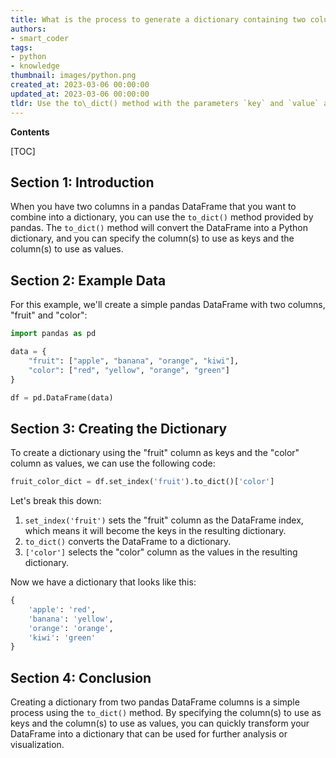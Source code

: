 ```yaml
---
title: What is the process to generate a dictionary containing two columns from pandas dataframes?
authors:
- smart_coder
tags:
- python
- knowledge
thumbnail: images/python.png
created_at: 2023-03-06 00:00:00
updated_at: 2023-03-06 00:00:00
tldr: Use the to\_dict() method with the parameters `key` and `value` as the column names.
---
```


**Contents**

[TOC]

## Section 1: Introduction
When you have two columns in a pandas DataFrame that you want to combine into a dictionary, you can use the `to_dict()` method provided by pandas. The `to_dict()` method will convert the DataFrame into a Python dictionary, and you can specify the column(s) to use as keys and the column(s) to use as values. 

## Section 2: Example Data
For this example, we'll create a simple pandas DataFrame with two columns, "fruit" and "color":

```python
import pandas as pd

data = {
    "fruit": ["apple", "banana", "orange", "kiwi"],
    "color": ["red", "yellow", "orange", "green"]
}

df = pd.DataFrame(data)
```

## Section 3: Creating the Dictionary
To create a dictionary using the "fruit" column as keys and the "color" column as values, we can use the following code:

```python
fruit_color_dict = df.set_index('fruit').to_dict()['color']
```

Let's break this down:

1. `set_index('fruit')` sets the "fruit" column as the DataFrame index, which means it will become the keys in the resulting dictionary.
2. `to_dict()` converts the DataFrame to a dictionary.
3. `['color']` selects the "color" column as the values in the resulting dictionary.

Now we have a dictionary that looks like this:

```python
{
    'apple': 'red',
    'banana': 'yellow',
    'orange': 'orange',
    'kiwi': 'green'
}
```

## Section 4: Conclusion
Creating a dictionary from two pandas DataFrame columns is a simple process using the `to_dict()` method. By specifying the column(s) to use as keys and the column(s) to use as values, you can quickly transform your DataFrame into a dictionary that can be used for further analysis or visualization.
